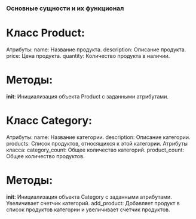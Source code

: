 ### Основные сущности и их функционал
# Класс Product:
Атрибуты:
name: Название продукта.
description: Описание продукта.
price: Цена продукта.
quantity: Количество продукта в наличии.
# Методы:
__init__: Инициализация объекта Product с заданными атрибутами.
# Класс Category:
Атрибуты:
name: Название категории.
description: Описание категории.
products: Список продуктов, относящихся к этой категории.
Атрибуты класса:
category_count: Общее количество категорий.
product_count: Общее количество продуктов.
# Методы:
__init__: Инициализация объекта Category с заданными атрибутами. Увеличивает счетчик категорий.
add_product: Добавляет продукт в список продуктов категории и увеличивает счетчик продуктов.
